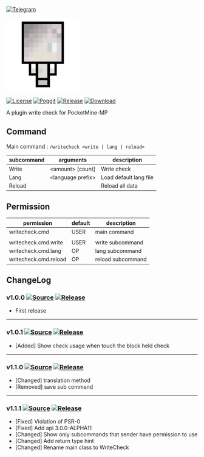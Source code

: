 [![Telegram](https://img.shields.io/badge/Telegram-PresentKim-blue.svg?logo=telegram)](https://t.me/PresentKim)

[![icon/192x192](meta/icon/192x192.png?raw=true)]()

[![License](https://img.shields.io/github/license/PMMPPlugin/WriteCheck.svg?label=License)](LICENSE)
[![Poggit](https://poggit.pmmp.io/ci.shield/PMMPPlugin/WriteCheck/WriteCheck)](https://poggit.pmmp.io/ci/PMMPPlugin/WriteCheck)
[![Release](https://img.shields.io/github/release/PMMPPlugin/WriteCheck.svg?label=Release)](https://github.com/PMMPPlugin/WriteCheck/releases/latest)
[![Download](https://img.shields.io/github/downloads/PMMPPlugin/WriteCheck/total.svg?label=Download)](https://github.com/PMMPPlugin/WriteCheck/releases/latest)


A plugin write check for PocketMine-MP

## Command
Main command : `/writecheck <write | lang | reload>`

| subcommand | arguments                        | description                 |
| ---------- | -------------------------------- | --------------------------- |
| Write      | \<amount\> \[count\]             | Write check                 |
| Lang       | \<language prefix\>              | Load default lang file      |
| Reload     |                                  | Reload all data             |




## Permission
| permission            | default | description       |
| --------------------- | ------- | ----------------- |
| writecheck.cmd        | USER    | main command      |
|                       |         |                   |
| writecheck.cmd.write  | USER    | write subcommand  |
| writecheck.cmd.lang   | OP      | lang subcommand   |
| writecheck.cmd.reload | OP      | reload subcommand |




## ChangeLog
### v1.0.0 [![Source](https://img.shields.io/badge/source-v1.0.0-blue.png?label=source)](https://github.com/PMMPPlugin/WriteCheck/tree/v1.0.0) [![Release](https://img.shields.io/github/downloads/PMMPPlugin/WriteCheck/v1.0.0/total.png?label=download&colorB=1fadad)](https://github.com/PMMPPlugin/WriteCheck/releases/v1.0.0)
- First release
  
  
---
### v1.0.1 [![Source](https://img.shields.io/badge/source-v1.0.1-blue.png?label=source)](https://github.com/PMMPPlugin/WriteCheck/tree/v1.0.1) [![Release](https://img.shields.io/github/downloads/PMMPPlugin/WriteCheck/v1.0.1/total.png?label=download&colorB=1fadad)](https://github.com/PMMPPlugin/WriteCheck/releases/v1.0.1)
- \[Added\] Show check usage when touch the block held check
  
  
---
### v1.1.0 [![Source](https://img.shields.io/badge/source-v1.1.0-blue.png?label=source)](https://github.com/PMMPPlugin/WriteCheck/tree/v1.1.0) [![Release](https://img.shields.io/github/downloads/PMMPPlugin/WriteCheck/v1.1.0/total.png?label=download&colorB=1fadad)](https://github.com/PMMPPlugin/WriteCheck/releases/v1.1.0)
- \[Changed\] translation method
- \[Removed\] save sub command
  
  
---
### v1.1.1 [![Source](https://img.shields.io/badge/source-v1.1.1-blue.png?label=source)](https://github.com/PMMPPlugin/WriteCheck/tree/v1.1.1) [![Release](https://img.shields.io/github/downloads/PMMPPlugin/WriteCheck/v1.1.1/total.png?label=download&colorB=1fadad)](https://github.com/PMMPPlugin/WriteCheck/releases/v1.1.1)
- \[Fixed\] Violation of PSR-0
- \[Fixed\] Add api 3.0.0-ALPHA11
- \[Changed\] Show only subcommands that sender have permission to use
- \[Changed\] Add return type hint
- \[Changed\] Rename main class to WriteCheck